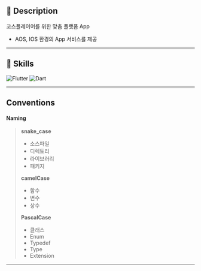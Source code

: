## :closed_book: Description
코스플레이어를 위한 맞춤 플랫폼 App
* AOS, IOS 환경의 App 서비스를 제공 

---
## :muscle: Skills
<p>
<img alt="Flutter" src="https://img.shields.io/badge/Flutter-v3.3.7-02569B?style=flat-square&logo=Flutter&logoColor=white">
<img alt="Dart" src="https://img.shields.io/badge/Dart-v2.18.2-0175C2?style=flat-square&logo=Dart&logoColor=white">
</p>

---
## Conventions
#### Naming
> **snake_case**
> - 소스파일
> - 디렉토리
> - 라이브러리
> - 패키지
> 
> **camelCase**
> - 함수 
> - 변수 
> - 상수
> 
> **PascalCase**
> - 클래스
> - Enum 
> - Typedef
> - Type
> - Extension
---
